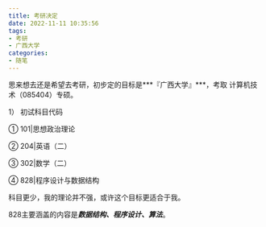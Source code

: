 ```yaml
---
title: 考研决定
date: 2022-11-11 10:35:56
tags:
- 考研
- 广西大学
categories: 
- 随笔
---
```

思来想去还是希望去考研，初步定的目标是***『广西大学』***，考取 计算机技术（085404）专硕。


1） 初试科目代码

① 101|思想政治理论

② 204|英语（二）

③ 302|数学（二）

④ 828|程序设计与数据结构

科目更少，我的理论并不强，或许这个目标更适合于我。

828主要涵盖的内容是***数据结构、程序设计、算法***。
